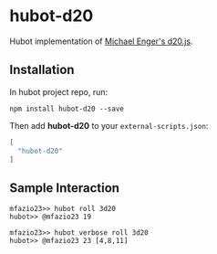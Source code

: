 # hubot-d20

Hubot implementation of [Michael Enger's d20.js](https://github.com/michaelenger/d20.js).

## Installation

In hubot project repo, run:

`npm install hubot-d20 --save`

Then add **hubot-d20** to your `external-scripts.json`:

```json
[
  "hubot-d20"
]
```

## Sample Interaction

```
mfazio23>> hubot roll 3d20
hubot>> @mfazio23 19

mfazio23>> hubot verbose roll 3d20
hubot>> @mfazio23 23 [4,8,11]
```

